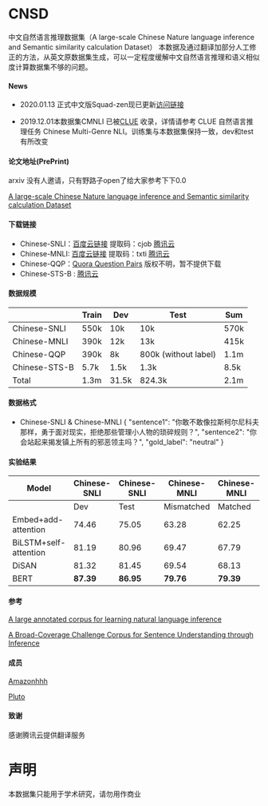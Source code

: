 # CNSD

中文自然语言推理数据集（A large-scale Chinese Nature language inference and Semantic similarity calculation Dataset）
本数据及通过翻译加部分人工修正的方法，从英文原数据集生成，可以一定程度缓解中文自然语言推理和语义相似度计算数据集不够的问题。



#### News

- 2020.01.13 正式中文版Squad-zen现已更新[访问链接](https://github.com/zengjunjun/ChineseSquad)

- 2019.12.01本数据集CMNLI 已被[CLUE](https://github.com/CLUEbenchmark/CLUE) 收录，详情请参考 CLUE 自然语言推理任务 Chinese Multi-Genre NLI。训练集与本数据集保持一致，dev和test有所改变

#### 论文地址(PrePrint)
arxiv 没有人邀请，只有野路子open了给大家参考下下0.0

[A large-scale Chinese Nature language inference and Semantic similarity calculation Dataset](https://6a75-junzeng-uxxxm-1300734931.tcb.qcloud.la/CNSD.pdf?sign=401485f4d6f256393a264e68464ca4ae&t=1578114336)

#### 下载链接


- Chinese-SNLI：[百度云链接](https://pan.baidu.com/s/1mt3Gl725bzACfsXUe9aNLw ) 提取码：cjob  [腾讯云](https://6a75-junzeng-uxxxm-1300734931.tcb.qcloud.la/cnsd-snli.rar?sign=27370d06c74c6724e1f6c97f6ba1598a&t=1578114485)
- Chinese-MNLI: [百度云链接](https://pan.baidu.com/s/10yfCQw_mNQh4pB9ygBY8bg ) 提取码：txti [腾讯云](https://6a75-junzeng-uxxxm-1300734931.tcb.qcloud.la/cnsd-mnli.rar?sign=6a432c19f657ad37e2ba504ddec0529f&t=1578114431)
- Chinese-QQP：[Quora Question Pairs](https://www.kaggle.com/c/quora-question-pairs/overview) 版权不明，暂不提供下载
- Chinese-STS-B : [腾讯云](https://6a75-junzeng-uxxxm-1300734931.tcb.qcloud.la/STS-B.rar?sign=fa8d3ee7bc4e07d9ef64042f2d4f2465&t=1578114501)

#### 数据规模

|               | Train | Dev   | Test                 | Sum  |
| ------------- | ----- | ----- | -------------------- | ---- |
| Chinese-SNLI  | 550k  | 10k   | 10k                  | 570k |
| Chinese-MNLI  | 390k  | 12k   | 13k                  | 415k |
| Chinese-QQP   | 390k  | 8k    | 800k (without label) | 1.1m |
| Chinese-STS-B | 5.7k  | 1.5k  | 1.3k                 | 8.5k |
| Total         | 1.3m  | 31.5k | 824.3k               | 2.1m |

#### 数据格式
-  Chinese-SNLI & Chinese-MNLI
{
  "sentence1": "你敢不敢像拉斯柯尔尼科夫那样，勇于面对现实，拒绝那些管理小人物的琐碎规则？",
  "sentence2": "你会站起来揭发镇上所有的邪恶领主吗？",
  "gold_label": "neutral"
}
#### 实验结果



| Model                 | Chinese-SNLI | Chinese-SNLI | Chinese-MNLI | Chinese-MNLI | Chinese-QQP | Chinese-STS-B | Chinese-STS-B |
| --------------------- | ------------ | ------------ | ----------- | ----------- | ----------- | ----------- | ------------- |
|                       | Dev          | Test         | Mismatched  | Matched     | Dev         | Dev         | Test          |
| Embed+add-attention   | 74.46        | 75.05        | 63.28       | 62.25       | 72.56       | -           | -             |
| BiLSTM+self-attention | 81.19        | 80.96        | 69.47       | 67.79       | 81.45       | 43.87       | 41.24         |
| DiSAN                 | 81.32        | 81.45        | 69.54       | 68.13       | 82.32       | 44.21       | 42.09         |
| BERT                  | **87.39**    | **86.95**    | **79.76**   | **79.39**   | **89.08\*** | **53.84**   | **50.26**     |


####  参考


[A large annotated corpus for learning natural language inference](http://nlp.stanford.edu/pubs/snli_paper.pdf)

[A Broad-Coverage Challenge Corpus for Sentence Understanding through Inference](https://www.nyu.edu/projects/bowman/multinli/paper.pdf)

#### 成员
[Amazonhhh](https://github.com/Amazonhhh)

[Pluto](https://github.com/junzeng-pluto)

#### 致谢 
感谢腾讯云提供翻译服务

# 声明

本数据集只能用于学术研究，请勿用作商业
